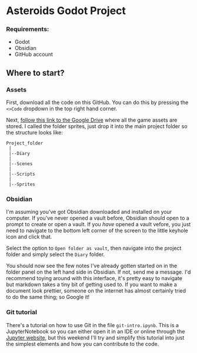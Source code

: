 # Asteroids Godot Project
### Requirements:
- Godot
- Obsidian
- GitHub account


## Where to start?
### Assets
First, download all the code on this GitHub. You can do this by pressing the `<>Code` dropdown in the top right hand corner.

Next, [follow this link to the Google Drive](https://drive.google.com/drive/folders/1jGch2o3lQNIh7PWKLNI5sTQ6dMmGRlB6?usp=drive_link) where all the game assets are stored. I called the folder sprites, just drop it into the main project folder so the structure looks like:

```
Project_folder
 |
 |--Diary
 |
 |--Scenes
 |
 |--Scripts
 |
 |--Sprites
```

### Obsidian
I'm assuming you've got Obsidian downloaded and installed on your computer. If you've never opened a vault before, Obsidian should open to a prompt to create or open a vault. If you *have* opened a vault vefore, you just need to navigate to the bottom left corner of the screen to the little keyhole icon and click that.

Select the option to `Open folder as vault`, then navigate into the project folder and simply select the `Diary` folder. 

You should now see the few notes I've already gotten started on in the folder panel on the left hand side in Obsidian. If not, send me a message. I'd recommend toying around with this interface, it's pretty easy to navigate but markdown takes a tiny bit of getting used to. If you want to make a document look prettier, someone on the internet has almost certainly tried to do the same thing; so Google it!


### Git tutorial
There's a tutorial on how to use Git in the file `git-intro.ipynb`. This is a JupyterNotebook so you can either open it in an IDE or online through the [Jupyter website](https://jupyter.org), but this weekend I'll try and simplify this tutorial into just the simplest elements and how you can contribute to the code.
